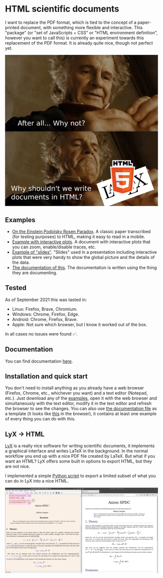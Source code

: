 # HTML scientific documents

I want to replace the PDF format, which is tied to the concept of a paper-printed document, with something more flexible and interactive. This "package" (or "set of JavaScripts + CSS" or "HTML environment definition", however you want to call this) is currently an experiment towards this replacement of the PDF format. It is already quite nice, though not perfect yet.

![After all, why not? why shouldn't we write documents in HTML?](media/after_all_why_not.svg)

## Examples

- [On the Einstein Podolsky Rosen Paradox](https://sengerm.github.io/html-academic-publishing/examples/1964_Bell/Bell_1964_On%20the%20Einstein%20Podolsky%20Rosen%20paradox.html). A classic paper transcribed (for testing purposes) to HTML, making it easy to read in a mobile.
- [Example with interactive plots](https://sengerm.github.io/html-github-hosting/210425_spacial_resolution_of_AC-LGAD_within_a_pad/210425_spacial_resolution_of_AC-LGAD_within_a_pad.html). A document with interactive plots that you can zoom, enable/disable traces, etc.
- [Example of "slides"](https://sengerm.github.io/TIPP2021/). "Slides" used in a presentation including interactive plots that were very handy to show the global picture and the details of the data.
- [The documentation of this](https://sengerm.github.io/html-academic-publishing/#Examples). The documentation is written using the thing they are documenting.

## Tested

As of September 2021 this was tasted in:

- Linux: Firefox, Brave, Chromium.
- Windows: Chrome, Firefox, Edge.
- Android: Chrome, Firefox, Brave.
- Apple: Not sure which browser, but I know it worked out of the box.

In all cases no issues were found ✅.

## Documentation

You can find documentation [here](https://sengerm.github.io/html-academic-publishing/).

## Installation and quick start

You don't need to install anything as you already have a web browser (Firefox, Chrome, etc., whichever you want) and a text editor (Notepad, etc.). Just download any of the [examples](examples), open it with the web browser and simultaneously with the text editor, modify it in the text editor and refresh the browser to see the changes. You can also use [the documentation file](index.html) as a template (it looks like [this](https://sengerm.github.io/html-academic-publishing/) in the browser), it contains at least one example of every thing you can do with this.

## LyX → HTML

[LyX](https://www.lyx.org/) is a really nice software for writing scientific documents, it implements a graphical interface and writes LaTeX in the background. In the normal workflow you end up with a nice PDF file created by LaTeX. But what if you want an HTML? LyX offers some built in options to export HTML, but they are not nice.

I implemented a simple [Python script](python/lyx_to_html.py) to export a limited subset of what you can do in LyX into a nice HTML.

![Screenshot](/python/example/Screenshot_2021-07-30_19-09-45.png)
